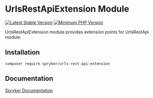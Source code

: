 # UrlsRestApiExtension Module
[![Latest Stable Version](https://poser.pugx.org/spryker/urls-rest-api-extension/v/stable.svg)](https://packagist.org/packages/spryker/urls-rest-api-extension)
[![Minimum PHP Version](https://img.shields.io/badge/php-%3E%3D%207.3-8892BF.svg)](https://php.net/)

UrlsRestApiExtension module provides extension points for UrlsRestApi module.

## Installation

```
composer require spryker/urls-rest-api-extension
```

## Documentation

[Spryker Documentation](https://academy.spryker.com/developing_with_spryker/module_guide/modules.html)
